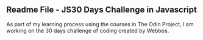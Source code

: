 ## Readme File - JS30 Days Challenge in Javascript
As part of my learning process using the courses in The Odin Project, I am working on the 30 days challenge of coding created by Webbos.
